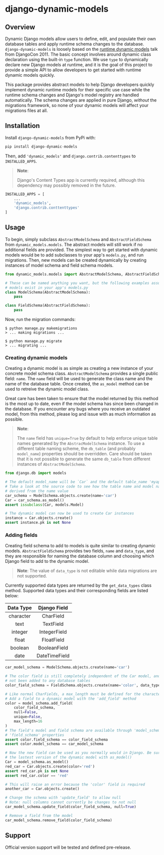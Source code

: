 # django-dynamic-models


## Overview

Dynamic Django models allow users to define, edit, and populate their own database tables and apply runtime schema changes to the database. `django-dynamic-models` is loosely based on the [runtime dynamic models](https://dynamic-models.readthedocs.io/en/latest/) talk from DjangoCon 2011. The basic concept involves around dynamic class declaration using the built-in `type` function. We use `type` to dynamically declare new Django models at runtime, and it is the goal of this project to provide a simple API to allow developers to get started with runtime dynamic models quickly.

This package provides abstract models to help Django developers quickly implement dynamic runtime models for their specific use case while the runtime schema changes and Django's model registry are handled automatically. The schema changes are applied in pure Django, *without* the migrations framework, so none of your dynamic models will affect your migrations files at all.

## Installation

Install `django-dynamic-models` from PyPi with:

```python
pip install django-dynamic-models
```

Then, add `'dynamic_models'` and `django.contrib.contenttypes` to `INSTALLED_APPS`.
> **Note**: 
> 
> Django's Content Types app is currently required, although this dependency may possibly removed in the future.

```python
INSTALLED_APPS = [
    ...
    'dynamic_models',
    'django.contrib.conttenttypes'
]
```

## Usage

To begin, simply subclass `AbstractModelSchema` and `AbstractFieldSchema` from `dynamic_models.models`. The abstract models will still work if no additional fields are provided. The simplest way to get started with dynamic models would be to add subclasses to your app's `models.py`, and run migrations. Then, new models can be created dynamically by creating instances of model schema and field schema models.

```python
from dynamic_models.models import AbstractModelSchema, AbstractFieldSchema

# These can be named anything you want, but the following examples assume these
# models exist in your app's models.py
class ModelSchema(AbstractModelSchema):
    pass

class FieldSchema(AbstractFieldSchema):
    pass
```

Now, run the migration commands:
```
$ python manage.py makemigrations
> ... making migrations ...

$ python manage.py migrate
> ... migrating ...
```

### Creating dynamic models

Creating a dynamic model is as simple as creating a new instance of your concrete model schema class. `AbstractModelSchema` provides a single public field: `name`. The `name` field will be used to generate the class name and the name of the database table. Once created, the `as_model` method can be used to retreive the dynamic model class.

Great care has been taken to ensure that the model returned by this method is the most up to date, even if the model schema has since been changed in the database. If you encounter any bugs where you receive an outdated model, from this method, please log and issue with as much information as possible.

>**Note**:
>
>The `name` field has `unique=True` by default to help enforce unique table names generated by the `AbstracModelSchema` instance. To use a different table naming scheme, the `db_table` (and probably `model_name`) properties should be overridden. Care should be taken that it is not possible to generate the same `db_table` from different instances of `AbstractModelSchema`. 

```python
from django.db import models

# The default model_name will be `Car` and the default table_name 'myapp_car'
# Take a look at the source code to see how the table name and model name are
# derived from the name value
car_schema = ModelSchema.objects.create(name='car')
Car = car_schema.as_model()
assert issubclass(Car, models.Model)

# The dynamic model can now be used to create Car instances
instance = Car.objects.create()
assert instance.pk is not None
```

### Adding fields

Creating field schema to add to models is quite similar to creating dynamic models. `AbstractFieldSchema` provides two fields, `name` and `data_type`, and they are responsible for naming the database column and choosing which Django field to add to the dynamic model.

> **Note**: The value of `data_type` is not editable while data migrations are not supported.

Currently supported data types are returned by the `get_data_types` class method. Supported data types and their corresponding fields are listed below:

| Data Type | Django Field |
|:---------:|:------------:|
| character | CharField    |
| text      | TextField    |
| integer   | IntegerField |
| float     | FloatField   |
| boolean   | BooleanField |
| date      | DateTimeField|

```python
car_model_schema = ModelSchema.objects.create(name='car')

# The color field is still completely independent of the Car model, and it has
# not been added to any database tables 
color_field_schema = FieldSchema.objects.create(name='color', data_type='character')

# Like normal CharFields, a max_length must be defined for the character data type
# Add a field to a dynamic model with the 'add_field' method
color = model_schema.add_field(
    color_field_schema,
    null=False,
    unique=False,
    max_length=16
)
# The field's model and field schema are available through 'model_schema' and
# 'field_schema' properties
assert color.field_schema == color_field_schema
assert color.model_schema == car_model_schema

# Now the new field can be used as you normally would in Django. Be sure to grab
# the lastest version of the dynamic model with as_model()
Car = model_schema.as_model()
red_car = Car.objects.create(color='red')
assert red_car.pk is not None
assert red_car.color == 'red'

# This will raise an error because the 'color' field is required
another_car = Car.objects.create()

# Change the schema with 'update_field' to allow null
# Note: null columns cannot currently be changes to not null
car_model_schema.update_field(color_field_schema, null=True)

# Remove a field from the model
car_model_schema.remove_field(color_field_schema)
```

## Support
Official version support will be tested and defined pre-release.
